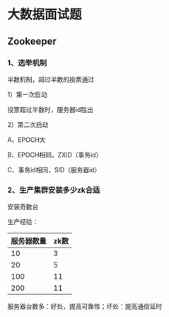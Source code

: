 # 大数据面试题

## Zookeeper

### 1、选举机制

半数机制，超过半数的投票通过

1）第一次启动

投票超过半数时，服务器id胜出

2）第二次启动

A、EPOCH大

B、EPOCH相同，ZXID（事务id）

C、事务id相同，SID（服务器id）

### 2、生产集群安装多少zk合适

安装奇数台

生产经验：

| 服务器数量 | zk数 |
| ---------- | ---- |
| 10         | 3    |
| 20         | 5    |
| 100        | 11   |
| 200        | 11   |

服务器台数多：好处，提高可靠性；坏处：提高通信延时